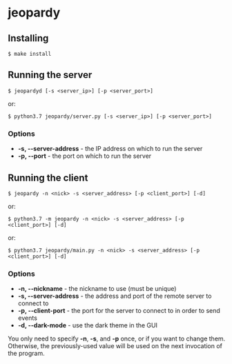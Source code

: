 # jeopardy

## Installing

```
$ make install
```

## Running the server

```
$ jeopardyd [-s <server_ip>] [-p <server_port>]
```

or:

```
$ python3.7 jeopardy/server.py [-s <server_ip>] [-p <server_port>]
```

### Options

* **-s, --server-address** - the IP address on which to run the server
* **-p, --port** - the port on which to run the server

## Running the client

```
$ jeopardy -n <nick> -s <server_address> [-p <client_port>] [-d]
```

or:

```
$ python3.7 -m jeopardy -n <nick> -s <server_address> [-p <client_port>] [-d]
```

or:

```
$ python3.7 jeopardy/main.py -n <nick> -s <server_address> [-p <client_port>] [-d]
```

### Options

* **-n, --nickname** - the nickname to use (must be unique)
* **-s, --server-address** - the address and port of the remote server to connect to
* **-p, --client-port** - the port for the server to connect to in order to send events
* **-d, --dark-mode** - use the dark theme in the GUI

You only need to specify **-n**, **-s**, and **-p** once, or if you want to change them. Otherwise,
the previously-used value will be used on the next invocation of the program.
